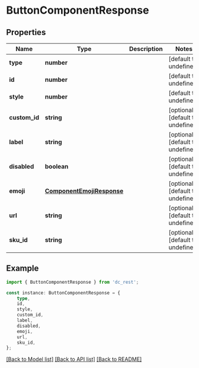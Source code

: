 # ButtonComponentResponse


## Properties

Name | Type | Description | Notes
------------ | ------------- | ------------- | -------------
**type** | **number** |  | [default to undefined]
**id** | **number** |  | [default to undefined]
**style** | **number** |  | [default to undefined]
**custom_id** | **string** |  | [optional] [default to undefined]
**label** | **string** |  | [optional] [default to undefined]
**disabled** | **boolean** |  | [optional] [default to undefined]
**emoji** | [**ComponentEmojiResponse**](ComponentEmojiResponse.md) |  | [optional] [default to undefined]
**url** | **string** |  | [optional] [default to undefined]
**sku_id** | **string** |  | [optional] [default to undefined]

## Example

```typescript
import { ButtonComponentResponse } from 'dc_rest';

const instance: ButtonComponentResponse = {
    type,
    id,
    style,
    custom_id,
    label,
    disabled,
    emoji,
    url,
    sku_id,
};
```

[[Back to Model list]](../README.md#documentation-for-models) [[Back to API list]](../README.md#documentation-for-api-endpoints) [[Back to README]](../README.md)
